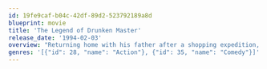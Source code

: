 ```yaml
---
id: 19fe9caf-b04c-42df-89d2-523792189a8d
blueprint: movie
title: 'The Legend of Drunken Master'
release_date: '1994-02-03'
overview: "Returning home with his father after a shopping expedition, Wong Fei-Hong is unwittingly caught up in the battle between foreigners who wish to export ancient Chinese artifacts and loyalists who don't want the pieces to leave the country. Fei-Hong must fight against the foreigners using his Drunken Boxing style, and overcome his father's antagonism as well."
genres: '[{"id": 28, "name": "Action"}, {"id": 35, "name": "Comedy"}]'
---
```

